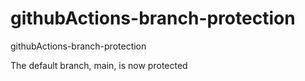 # githubActions-branch-protection
githubActions-branch-protection

The default branch, main, is now protected
